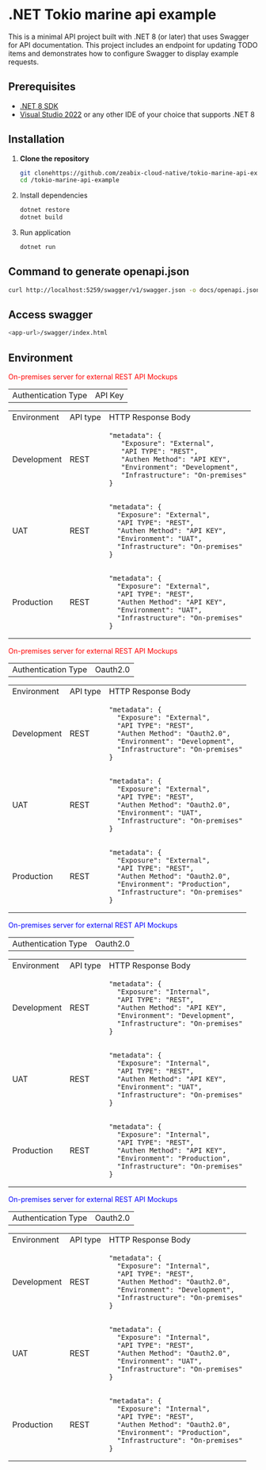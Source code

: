 # .NET Tokio marine api example

This is a minimal API project built with .NET 8 (or later) that uses Swagger for API documentation. This project includes an endpoint for updating TODO items and demonstrates how to configure Swagger to display example requests.

## Prerequisites

- [.NET 8 SDK](https://dotnet.microsoft.com/download/dotnet/8.0)
- [Visual Studio 2022](https://visualstudio.microsoft.com/vs/) or any other IDE of your choice that supports .NET 8

## Installation

1. **Clone the repository**

   ```sh
   git clonehttps://github.com/zeabix-cloud-native/tokio-marine-api-example.git
   cd /tokio-marine-api-example

   ```

2. Install dependencies

   ```sh
   dotnet restore
   dotnet build
   ```

3. Run application

   ```sh
   dotnet run
   
## Command to generate openapi.json
   ```sh
   curl http://localhost:5259/swagger/v1/swagger.json -o docs/openapi.json
   ```

## Access swagger
   ```sh
   <app-url>/swagger/index.html
   ```

## Environment 
<span style="color: red;">On-premises server for external REST API Mockups</span>

<table>
<tr>
   <td>Authentication Type</td>
   <td>API Key</td>
</tr>
</table>

<table>
<tr>
<td> Environment </td> 
<td> API type </td>
<td> HTTP Response Body </td>
</tr>
<tr>
<td> Development </td>
<td> REST </td>
<td>

```
"metadata": {
   "Exposure": "External",
   "API TYPE": "REST",
   "Authen Method": "API KEY",
   "Environment": "Development",
   "Infrastructure": "On-premises"
}
```
</td>
</tr>
<tr>

<tr>
<td> UAT </td>
<td> REST </td>
<td>

```
"metadata": {
  "Exposure": "External",
  "API TYPE": "REST",
  "Authen Method": "API KEY",
  "Environment": "UAT",
  "Infrastructure": "On-premises"
}
```

</td>
</tr>

<tr>
<td> Production </td>
<td> REST </td>
<td>

```
"metadata": {
  "Exposure": "External",
  "API TYPE": "REST",
  "Authen Method": "API KEY",
  "Environment": "UAT",
  "Infrastructure": "On-premises"
}
```

</td>
</tr>
</table>

<span style="color: red;">On-premises server for external REST API Mockups</span>
<table>
<tr>
   <td>Authentication Type</td>
   <td>Oauth2.0</td>
</tr>
</table>

<table>
<tr>
<td> Environment </td> 
<td> API type </td>
<td> HTTP Response Body </td>
</tr>
<tr>
<td> Development </td>
<td> REST </td>
<td>

```
"metadata": {
  "Exposure": "External",
  "API TYPE": "REST",
  "Authen Method": "Oauth2.0",
  "Environment": "Development",
  "Infrastructure": "On-premises"
}
```
</td>
</tr>
<tr>

<tr>
<td> UAT </td>
<td> REST </td>
<td>

```
"metadata": {
  "Exposure": "External",
  "API TYPE": "REST",
  "Authen Method": "Oauth2.0",
  "Environment": "UAT",
  "Infrastructure": "On-premises"
}
```

</td>
</tr>

<tr>
<td> Production </td>
<td> REST </td>
<td>

```
"metadata": {
  "Exposure": "External",
  "API TYPE": "REST",
  "Authen Method": "Oauth2.0",
  "Environment": "Production",
  "Infrastructure": "On-premises"
}
```

</td>
</tr>
</table>

<span style="color: blue;">On-premises server for external REST API Mockups</span>
<table>
<tr>
   <td>Authentication Type</td>
   <td>Oauth2.0</td>
</tr>
</table>

<table>
<tr>
<td> Environment </td> 
<td> API type </td>
<td> HTTP Response Body </td>
</tr>
<tr>
<td> Development </td>
<td> REST </td>
<td>

```
"metadata": {
  "Exposure": "Internal",
  "API TYPE": "REST",
  "Authen Method": "API KEY",
  "Environment": "Development",
  "Infrastructure": "On-premises"
}
```
</td>
</tr>
<tr>

<tr>
<td> UAT </td>
<td> REST </td>
<td>

```
"metadata": {
  "Exposure": "Internal",
  "API TYPE": "REST",
  "Authen Method": "API KEY",
  "Environment": "UAT",
  "Infrastructure": "On-premises"
}
```

</td>
</tr>

<tr>
<td> Production </td>
<td> REST </td>
<td>

```
"metadata": {
  "Exposure": "Internal",
  "API TYPE": "REST",
  "Authen Method": "API KEY",
  "Environment": "Production",
  "Infrastructure": "On-premises"
}
```

</td>
</tr>
</table>

<span style="color: blue;">On-premises server for external REST API Mockups</span>
<table>
<tr>
   <td>Authentication Type</td>
   <td>Oauth2.0</td>
</tr>
</table>

<table>
<tr>
<td> Environment </td> 
<td> API type </td>
<td> HTTP Response Body </td>
</tr>
<tr>
<td> Development </td>
<td> REST </td>
<td>

```
"metadata": {
  "Exposure": "Internal",
  "API TYPE": "REST",
  "Authen Method": "Oauth2.0",
  "Environment": "Development",
  "Infrastructure": "On-premises"
}
```
</td>
</tr>
<tr>

<tr>
<td> UAT </td>
<td> REST </td>
<td>

```
"metadata": {
  "Exposure": "Internal",
  "API TYPE": "REST",
  "Authen Method": "Oauth2.0",
  "Environment": "UAT",
  "Infrastructure": "On-premises"
}
```

</td>
</tr>

<tr>
<td> Production </td>
<td> REST </td>
<td>

```
"metadata": {
  "Exposure": "Internal",
  "API TYPE": "REST",
  "Authen Method": "Oauth2.0",
  "Environment": "Production",
  "Infrastructure": "On-premises"
}
```

</td>
</tr>
</table>